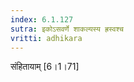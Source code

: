 ```yaml
---
index: 6.1.127
sutra: इकोऽसवर्णे शाकल्यस्य ह्रस्वश्च
vritti: adhikara
---
```


 संहितायाम् [6।1।71] 
